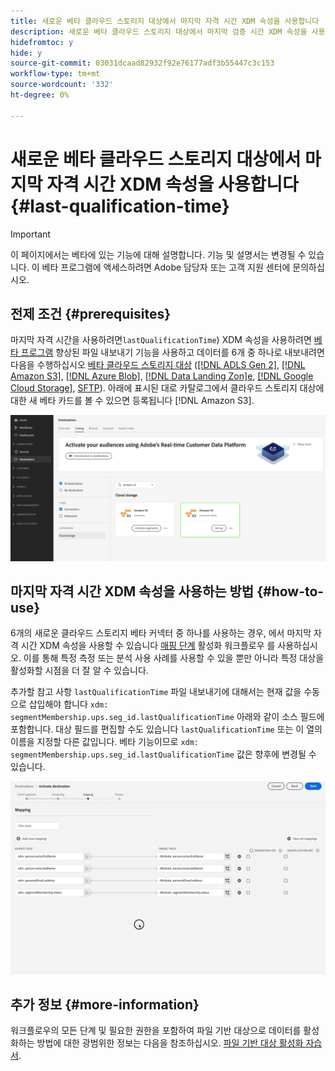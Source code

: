 ```yaml
---
title: 새로운 베타 클라우드 스토리지 대상에서 마지막 자격 시간 XDM 속성을 사용합니다
description: 새로운 베타 클라우드 스토리지 대상에서 마지막 검증 시간 XDM 속성을 사용하는 방법을 알아봅니다
hidefromtoc: y
hide: y
source-git-commit: 03031dcaad82932f92e76177adf3b55447c3c153
workflow-type: tm+mt
source-wordcount: '332'
ht-degree: 0%

---
```


# 새로운 베타 클라우드 스토리지 대상에서 마지막 자격 시간 XDM 속성을 사용합니다 {#last-qualification-time}

>[!IMPORTANT]
> 
>이 페이지에서는 베타에 있는 기능에 대해 설명합니다. 기능 및 설명서는 변경될 수 있습니다. 이 베타 프로그램에 액세스하려면 Adobe 담당자 또는 고객 지원 센터에 문의하십시오.

## 전제 조건 {#prerequisites}

마지막 자격 시간을 사용하려면`lastQualificationTime`) XDM 속성을 사용하려면 [베타 프로그램](/help/release-notes/2022/october-2022.md#destinations) 향상된 파일 내보내기 기능을 사용하고 데이터를 6개 중 하나로 내보내려면 다음을 수행하십시오 [베타 클라우드 스토리지 대상](/help/release-notes/2022/october-2022.md#destinations) ([[!DNL ADLS Gen 2]](/help/destinations/catalog/cloud-storage/adls-gen2.md), [[!DNL Amazon S3]](/help/destinations/catalog/cloud-storage/amazon-s3.md), [[!DNL Azure Blob]](/help/destinations/catalog/cloud-storage/azure-blob.md), [[!DNL Data Landing Zon]e](/help/destinations/catalog/cloud-storage/data-landing-zone.md), [[!DNL Google Cloud Storage]](/help/destinations/catalog/cloud-storage/google-cloud-storage.md), [SFTP](/help/destinations/catalog/cloud-storage/sftp.md)). 아래에 표시된 대로 카탈로그에서 클라우드 스토리지 대상에 대한 새 베타 카드를 볼 수 있으면 등록됩니다 [!DNL Amazon S3].

![새로운 Amazon S3 베타 카드를 보여주는 이미지](/help/destinations/assets/ui/activate-destinations/new-amazon-s3-beta-card.png)

## 마지막 자격 시간 XDM 속성을 사용하는 방법 {#how-to-use}

6개의 새로운 클라우드 스토리지 베타 커넥터 중 하나를 사용하는 경우, 에서 마지막 자격 시간 XDM 속성을 사용할 수 있습니다 [매핑 단계](/help/destinations/ui/activate-batch-profile-destinations.md#mapping) 활성화 워크플로우 를 사용하십시오. 이를 통해 특정 측정 또는 분석 사용 사례를 사용할 수 있을 뿐만 아니라 특정 대상을 활성화할 시점을 더 잘 알 수 있습니다.

추가할 참고 사항 `lastQualificationTime` 파일 내보내기에 대해서는 현재 값을 수동으로 삽입해야 합니다 `xdm: segmentMembership.ups.seg_id.lastQualificationTime` 아래와 같이 소스 필드에 포함합니다. 대상 필드를 편집할 수도 있습니다 `lastQualificationTime` 또는 이 열의 이름을 지정할 다른 값입니다. 베타 기능이므로 `xdm: segmentMembership.ups.seg_id.lastQualificationTime` 값은 향후에 변경될 수 있습니다.

![마지막 자격 시간을 보여주는 화면 기록 XDM 속성을 매핑 단계에 붙여 넣습니다](/help/destinations/ui/last-qualification-time.gif)

## 추가 정보 {#more-information}

워크플로우의 모든 단계 및 필요한 권한을 포함하여 파일 기반 대상으로 데이터를 활성화하는 방법에 대한 광범위한 정보는 다음을 참조하십시오. [파일 기반 대상 활성화 자습서](/help/destinations/ui/activate-batch-profile-destinations.md).